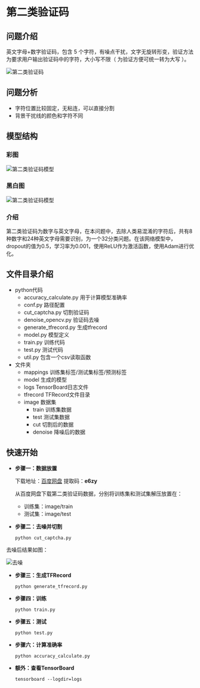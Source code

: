 # 第二类验证码

## 问题介绍

英文字母+数字验证码，包含 5 个字符，有噪点干扰，文字无旋转形变，验证方法为要求用户输出验证码中的字符，大小写不限（ 为验证方便可统一转为大写 ）。

![第二类验证码](https://github.com/czczup/Captcha-Recognition/blob/master/docs/problem2.png?raw=true)

## 问题分析

- 字符位置比较固定，无粘连，可以直接分割
- 背景干扰线的颜色和字符不同

## 模型结构

### 彩图

![第二类验证码模型](https://github.com/czczup/Captcha-Recognition/blob/master/docs/net2.png?raw=true)

### 黑白图

![第二类验证码模型](https://github.com/czczup/Captcha-Recognition/blob/master/docs/net2_.png?raw=true)

### 介绍

第二类验证码为数字与英文字母，在本问题中，去除人类易混淆的字符后，共有8种数字和24种英文字母需要识别，为一个32分类问题。在该网络模型中，dropout的值为0.5，学习率为0.001，使用ReLU作为激活函数，使用Adam进行优化。

## 文件目录介绍

- python代码
  - accuracy_calculate.py 用于计算模型准确率
  - conf.py 路径配置
  - cut_captcha.py 切割验证码
  - denoise_opencv.py 验证码去噪
  - generate_tfrecord.py 生成tfrecord
  - model.py 模型定义
  - train.py 训练代码
  - test.py 测试代码
  - util.py 包含一个csv读取函数
- 文件夹
  - mappings 训练集标签/测试集标签/预测标签
  - model 生成的模型
  - logs TensorBoard日志文件
  - tfrecord TFRecord文件目录
  - image 数据集
    - train 训练集数据
    - test 测试集数据
    - cut 切割后的数据
    - denoise 降噪后的数据

## 快速开始

- **步骤一：数据放置**

  下载地址：[百度网盘](https://pan.baidu.com/s/1A07EiNpy7e3sXSyaVyDvSA)  提取码：**e6zy**

  从百度网盘下载第二类验证码数据，分别将训练集和测试集解压放置在：

  - 训练集：image/train
  - 测试集：image/test

- **步骤二：去噪并切割**

  ```
  python cut_captcha.py
  ```
去噪后结果如图：

  ![去噪](https://github.com/czczup/Captcha-Recognition/blob/master/docs/denoise2.png?raw=true)

- **步骤三：生成TFRecord**

  ```
  python generate_tfrecord.py
  ```

- **步骤四：训练**

  ```
  python train.py
  ```

- **步骤五：测试**

  ```
  python test.py
  ```

- **步骤六：计算准确率**

  ```
  python accuracy_calculate.py
  ```

- **额外：查看TensorBoard**

  ```
  tensorboard --logdir=logs
  ```

  

